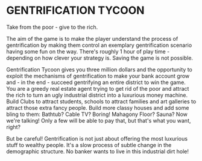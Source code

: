 # GENTRIFICATION TYCOON

Take from the poor - give to the rich.

The aim of the game is to make the player understand the process of gentrification by making them control an exemplary gentrification scenario having some fun on the way. There's roughly 1 hour of play time - depending on how clever your strategy is. Saving the game is not possible.

Gentrification Tycoon gives you three million dollars and the opportunity to exploit the mechanisms of gentrification to make your bank account grow and - in the end - succeed gentrifying an entire district to win the game.
You are a greedy real estate agent trying to get rid of the poor and attract the rich to turn an ugly industrial district into a luxurious money machine. Build Clubs to attract students, schools to attract families and art galleries to attract those extra fancy people. Build more classy houses and add some bling to them: Bathtub? Cable TV? Boring! Mahagony Floor? Sauna? Now we're talking! Only a few will be able to pay that, but that's what you want, right?

But be careful! Gentrification is not just about offering the most luxurious stuff to wealthy people. It's a slow process of subtle change in the demographic structure. No banker wants to live in this industrial dirt hole!
